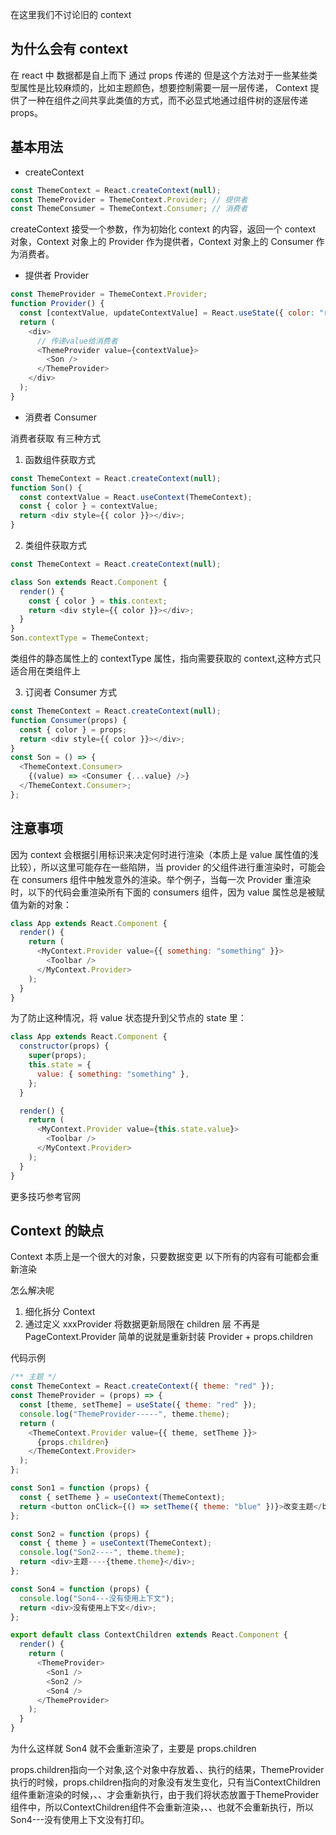 在这里我们不讨论旧的 context

## 为什么会有 context

在 react 中 数据都是自上而下 通过 props 传递的 但是这个方法对于一些某些类型属性是比较麻烦的，比如主题颜色，想要控制需要一层一层传递，
Context 提供了一种在组件之间共享此类值的方式，而不必显式地通过组件树的逐层传递 props。

## 基本用法

- createContext

```js
const ThemeContext = React.createContext(null);
const ThemeProvider = ThemeContext.Provider; // 提供者
const ThemeConsumer = ThemeContext.Consumer; // 消费者
```

createContext 接受一个参数，作为初始化 context 的内容，返回一个 context 对象，Context 对象上的 Provider 作为提供者，Context 对象上的 Consumer 作为消费者。

- 提供者 Provider

```js
const ThemeProvider = ThemeContext.Provider;
function Provider() {
  const [contextValue, updateContextValue] = React.useState({ color: "red" });
  return (
    <div>
      // 传递value给消费者
      <ThemeProvider value={contextValue}>
        <Son />
      </ThemeProvider>
    </div>
  );
}
```

- 消费者 Consumer

消费者获取 有三种方式

1. 函数组件获取方式

```js
const ThemeContext = React.createContext(null);
function Son() {
  const contextValue = React.useContext(ThemeContext);
  const { color } = contextValue;
  return <div style={{ color }}></div>;
}
```

2. 类组件获取方式

```js
const ThemeContext = React.createContext(null);

class Son extends React.Component {
  render() {
    const { color } = this.context;
    return <div style={{ color }}></div>;
  }
}
Son.contextType = ThemeContext;
```

类组件的静态属性上的 contextType 属性，指向需要获取的 context,这种方式只适合用在类组件上

3. 订阅者 Consumer 方式

```js
const ThemeContext = React.createContext(null);
function Consumer(props) {
  const { color } = props;
  return <div style={{ color }}></div>;
}
const Son = () => {
  <ThemeContext.Consumer>
    {(value) => <Consumer {...value} />}
  </ThemeContext.Consumer>;
};
```

## 注意事项

因为 context 会根据引用标识来决定何时进行渲染（本质上是 value 属性值的浅比较），所以这里可能存在一些陷阱，当 provider 的父组件进行重渲染时，可能会在 consumers 组件中触发意外的渲染。举个例子，当每一次 Provider 重渲染时，以下的代码会重渲染所有下面的 consumers 组件，因为 value 属性总是被赋值为新的对象：

```js
class App extends React.Component {
  render() {
    return (
      <MyContext.Provider value={{ something: "something" }}>
        <Toolbar />
      </MyContext.Provider>
    );
  }
}
```

为了防止这种情况，将 value 状态提升到父节点的 state 里：

```js
class App extends React.Component {
  constructor(props) {
    super(props);
    this.state = {
      value: { something: "something" },
    };
  }

  render() {
    return (
      <MyContext.Provider value={this.state.value}>
        <Toolbar />
      </MyContext.Provider>
    );
  }
}
```

更多技巧参考官网

## Context 的缺点

Context 本质上是一个很大的对象，只要数据变更 以下所有的内容有可能都会重新渲染

怎么解决呢

1. 细化拆分 Context
2. 通过定义 xxxProvider 将数据更新局限在 children 层 不再是 PageContext.Provider
   简单的说就是重新封装 Provider + props.children

代码示例

```js
/** 主题 */
const ThemeContext = React.createContext({ theme: "red" });
const ThemeProvider = (props) => {
  const [theme, setTheme] = useState({ theme: "red" });
  console.log("ThemeProvider-----", theme.theme);
  return (
    <ThemeContext.Provider value={{ theme, setTheme }}>
      {props.children}
    </ThemeContext.Provider>
  );
};

const Son1 = function (props) {
  const { setTheme } = useContext(ThemeContext);
  return <button onClick={() => setTheme({ theme: "blue" })}>改变主题</button>;
};

const Son2 = function (props) {
  const { theme } = useContext(ThemeContext);
  console.log("Son2----", theme.theme);
  return <div>主题----{theme.theme}</div>;
};

const Son4 = function (props) {
  console.log("Son4---没有使用上下文");
  return <div>没有使用上下文</div>;
};

export default class ContextChildren extends React.Component {
  render() {
    return (
      <ThemeProvider>
        <Son1 />
        <Son2 />
        <Son4 />
      </ThemeProvider>
    );
  }
}

```

为什么这样就 Son4 就不会重新渲染了，主要是 props.children

props.children指向一个对象,这个对象中存放着<Son1 />、<Son2 />、<Son4 />执行的结果，ThemeProvider执行的时候，props.children指向的对象没有发生变化，只有当ContextChildren组件重新渲染的时候，<Son1 />、<Son2 />、<Son4 />才会重新执行，由于我们将状态放置于ThemeProvider组件中，所以ContextChildren组件不会重新渲染，<Son1 />、<Son2 />、<Son4 />也就不会重新执行，所以Son4---没有使用上下文没有打印。

